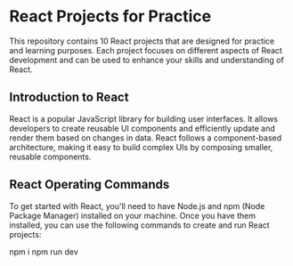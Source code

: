 # React Projects for Practice

This repository contains 10 React projects that are designed for practice and learning purposes. Each project focuses on different aspects of React development and can be used to enhance your skills and understanding of React.

## Introduction to React

React is a popular JavaScript library for building user interfaces. It allows developers to create reusable UI components and efficiently update and render them based on changes in data. React follows a component-based architecture, making it easy to build complex UIs by composing smaller, reusable components.

## React Operating Commands

To get started with React, you'll need to have Node.js and npm (Node Package Manager) installed on your machine. Once you have them installed, you can use the following commands to create and run React projects:

npm i
npm run dev
